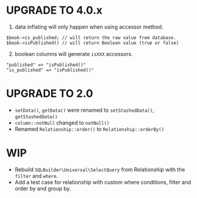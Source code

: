 UPGRADE TO 4.0.x
======================

1. data inflating will only happen when using accessor method.

```
$book->is_published; // will return the raw value from database.
$book->isPublished() // will return Boolean value (true or false)
```

2. boolean columns will generate `isXXX` accessors.

```
"published" => "isPublished()"
"is_published" => "isPublished()"
```



UPGRADE TO 2.0
======================

- `setData()`, `getData()` were renamed to `setStashedData()`, `getStashedData()`
- `column::notNull` changed to `notNull()`
- Renamed `Relationship::order()` to `Relationship::orderBy()`

WIP
======================

- Rebuild `SQLBuilder\Universal\SelectQuery` from Relationship with the `filter` and `where`.
- Add a test case for relationship with custom where conditions, filter and order by and group by.
